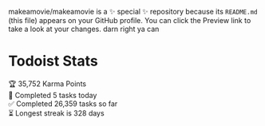 makeamovie/makeamovie is a ✨ special ✨ repository because its `README.md` (this file) appears on your GitHub profile.
You can click the Preview link to take a look at your changes. darn right ya can

# Todoist Stats

<!-- TODO-IST:START -->
🏆  35,752 Karma Points           
🌸  Completed 5 tasks today           
✅  Completed 26,359 tasks so far           
⏳  Longest streak is 328 days
<!-- TODO-IST:END -->